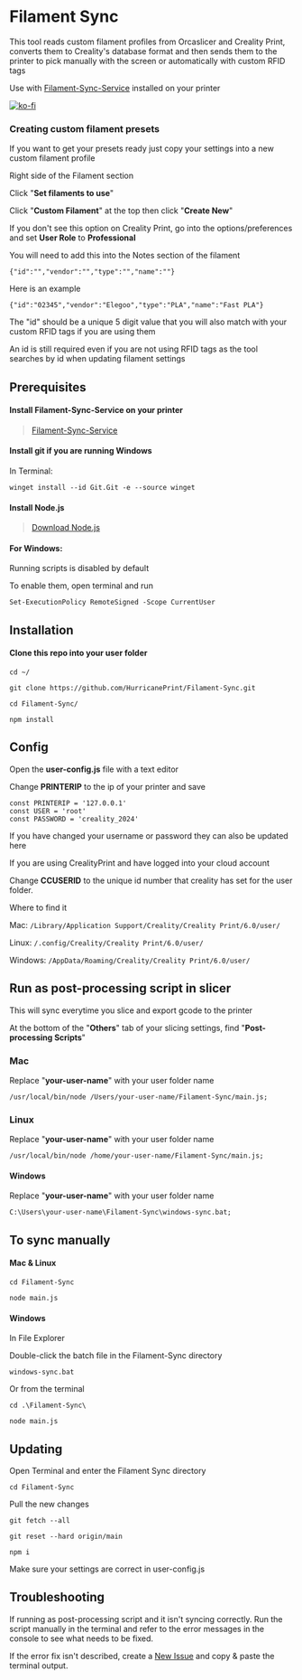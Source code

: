 # Filament Sync 
This tool reads custom filament profiles from Orcaslicer and Creality Print, converts them to Creality's database format and then sends them to the printer to pick manually with the screen or automatically with custom RFID tags

Use with [Filament-Sync-Service](https://github.com/HurricanePrint/Filament-Sync-Service) installed on your printer

[![ko-fi](https://ko-fi.com/img/githubbutton_sm.svg)](https://ko-fi.com/P5P11AL9ZR)

### Creating custom filament presets

If you want to get your presets ready just copy your settings into a new custom filament profile

Right side of the Filament section 

Click "**Set filaments to use**"

Click "**Custom Filament**" at the top then click "**Create New**"

If you don't see this option on Creality Print, go into the options/preferences and set **User Role** to **Professional**

You will need to add this into the Notes section of the filament

```
{"id":"","vendor":"","type":"","name":""}
```

Here is an example

```
{"id":"02345","vendor":"Elegoo","type":"PLA","name":"Fast PLA"}
```
The "id" should be a unique 5 digit value that you will also match with your custom RFID tags if you are using them

An id is still required even if you are not using RFID tags as the tool searches by id when updating filament settings


## Prerequisites

#### Install Filament-Sync-Service on your printer

>[Filament-Sync-Service](https://github.com/HurricanePrint/Filament-Sync-Service)

#### Install git if you are running Windows

In Terminal:

    winget install --id Git.Git -e --source winget

#### Install Node.js


>[Download Node.js](https://nodejs.org/en)


#### For Windows:

Running scripts is disabled by default

 To enable them, open terminal and run

```
Set-ExecutionPolicy RemoteSigned -Scope CurrentUser
```

## Installation

#### Clone this repo into your user folder

```
cd ~/
```
    git clone https://github.com/HurricanePrint/Filament-Sync.git

```
cd Filament-Sync/
```

```
npm install
```

## Config

Open the **user-config.js** file with a text editor

Change **PRINTERIP** to the ip of your printer and save

    const PRINTERIP = '127.0.0.1'
    const USER = 'root'
    const PASSWORD = 'creality_2024'

If you have changed your username or password they can also be updated here

If you are using CrealityPrint and have logged into your cloud account

Change **CCUSERID** to the unique id number that creality has set for the user folder.

Where to find it

Mac: `/Library/Application Support/Creality/Creality Print/6.0/user/`

Linux: `/.config/Creality/Creality Print/6.0/user/`

Windows: `/AppData/Roaming/Creality/Creality Print/6.0/user/`



## Run as post-processing script in slicer

This will sync everytime you slice and export gcode to the printer

At the bottom of the "**Others**" tab of your slicing settings, find "**Post-processing Scripts**" 

### Mac 

Replace "**your-user-name**" with your user folder name

```
/usr/local/bin/node /Users/your-user-name/Filament-Sync/main.js;
```

### Linux

Replace "**your-user-name**" with your user folder name

```
/usr/local/bin/node /home/your-user-name/Filament-Sync/main.js;
```

#### Windows

Replace "**your-user-name**" with your user folder name

```
C:\Users\your-user-name\Filament-Sync\windows-sync.bat;
```

## To sync manually


#### Mac & Linux

```
cd Filament-Sync
```

```
node main.js
```

#### Windows 

In File Explorer

Double-click the batch file in the Filament-Sync directory

```
windows-sync.bat
```

Or from the terminal

```
cd .\Filament-Sync\
```

```
node main.js
```

## Updating

Open Terminal and enter the Filament Sync directory

```
cd Filament-Sync
```

Pull the new changes

```
git fetch --all
```

```
git reset --hard origin/main 
```

```
npm i
```

Make sure your settings are correct in user-config.js 

## Troubleshooting

If running as post-processing script and it isn't syncing correctly. Run the script manually in the terminal and refer to the error messages in the console to see what needs to be fixed.

If the error fix isn't described, create a [New Issue](https://github.com/HurricanePrint/Filament-Sync/issues/new/choose) and copy & paste the terminal output. 

